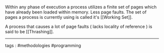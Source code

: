 Within any phase of execution a process utilizes a finite set of pages which have already been loaded within memory. Less page faults. The set of pages a process is currently using is called it's [[Working Set]].

A process that causes a lot of page faults ( lacks locality of reference ) is said to be [[Thrashing]]. 
____
tags : #methodologies #programming 